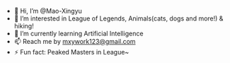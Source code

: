 - 👋 Hi, I’m @Mao-Xingyu
- 👀 I’m interested in League of Legends, Animals(cats, dogs and more!) & hiking!
- 🌱 I’m currently learning Artificial Intelligence
- 📫 Reach me by mxywork123@gmail.com
- ⚡ Fun fact: Peaked Masters in League~

<!---
Mao-Xingyu/Mao-Xingyu is a ✨ special ✨ repository because its `README.md` (this file) appears on your GitHub profile.
You can click the Preview link to take a look at your changes.
--->
